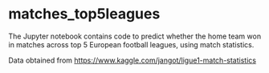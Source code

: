 # matches_top5leagues
The Jupyter notebook contains code to predict whether the home team won in matches across top 5 European football leagues, using match statistics.

Data obtained from https://www.kaggle.com/jangot/ligue1-match-statistics
